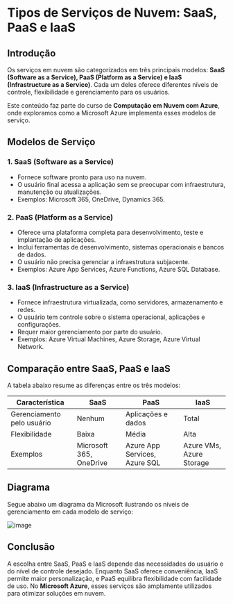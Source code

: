 # Tipos de Serviços de Nuvem: SaaS, PaaS e IaaS

## Introdução
Os serviços em nuvem são categorizados em três principais modelos: **SaaS (Software as a Service), PaaS (Platform as a Service) e IaaS (Infrastructure as a Service)**. Cada um deles oferece diferentes níveis de controle, flexibilidade e gerenciamento para os usuários.

Este conteúdo faz parte do curso de **Computação em Nuvem com Azure**, onde exploramos como a Microsoft Azure implementa esses modelos de serviço.

## Modelos de Serviço

### 1. SaaS (Software as a Service)
- Fornece software pronto para uso na nuvem.
- O usuário final acessa a aplicação sem se preocupar com infraestrutura, manutenção ou atualizações.
- Exemplos: Microsoft 365, OneDrive, Dynamics 365.

### 2. PaaS (Platform as a Service)
- Oferece uma plataforma completa para desenvolvimento, teste e implantação de aplicações.
- Inclui ferramentas de desenvolvimento, sistemas operacionais e bancos de dados.
- O usuário não precisa gerenciar a infraestrutura subjacente.
- Exemplos: Azure App Services, Azure Functions, Azure SQL Database.

### 3. IaaS (Infrastructure as a Service)
- Fornece infraestrutura virtualizada, como servidores, armazenamento e redes.
- O usuário tem controle sobre o sistema operacional, aplicações e configurações.
- Requer maior gerenciamento por parte do usuário.
- Exemplos: Azure Virtual Machines, Azure Storage, Azure Virtual Network.

## Comparação entre SaaS, PaaS e IaaS
A tabela abaixo resume as diferenças entre os três modelos:

| Característica  | SaaS  | PaaS  | IaaS  |
|----------------|-------|-------|-------|
| Gerenciamento pelo usuário | Nenhum | Aplicações e dados | Total |
| Flexibilidade  | Baixa | Média | Alta  |
| Exemplos      | Microsoft 365, OneDrive | Azure App Services, Azure SQL | Azure VMs, Azure Storage |

## Diagrama
Segue abaixo um diagrama da Microsoft ilustrando os níveis de gerenciamento em cada modelo de serviço:

![image](https://github.com/user-attachments/assets/fd59adb5-6779-4201-9612-6a7a32f0dfee)

## Conclusão
A escolha entre SaaS, PaaS e IaaS depende das necessidades do usuário e do nível de controle desejado. Enquanto SaaS oferece conveniência, IaaS permite maior personalização, e PaaS equilibra flexibilidade com facilidade de uso. No **Microsoft Azure**, esses serviços são amplamente utilizados para otimizar soluções em nuvem.
